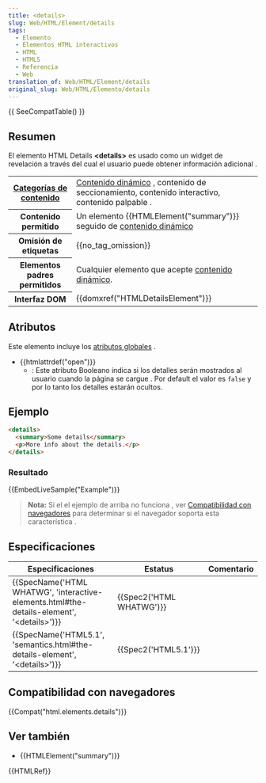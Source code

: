 ```yaml
---
title: <details>
slug: Web/HTML/Element/details
tags:
  - Elemento
  - Elementos HTML interactivos
  - HTML
  - HTML5
  - Referencia
  - Web
translation_of: Web/HTML/Element/details
original_slug: Web/HTML/Elemento/details
---
```

{{ SeeCompatTable() }}

## Resumen

El elemento HTML Details **\<details>** es usado como un widget de revelación a través del cual el usuario puede obtener información adicional .

<table class="properties">
  <tbody>
    <tr>
      <th scope="row">
        <a href="/es/docs/Web/Guide/HTML/categorias_de_contenido"
          >Categorías de contenido</a
        >
      </th>
      <td>
        <a href="/es/docs/Web/Guide/HTML/categorias_de_contenido"
          >Contenido dinámico</a
        >
        , contenido de seccionamiento, contenido interactivo, contenido palpable
        .
      </td>
    </tr>
    <tr>
      <th scope="row">Contenido permitido</th>
      <td>
        Un elemento {{HTMLElement("summary")}} seguido de
        <a href="/es/docs/Web/Guide/HTML/categorias_de_contenido"
          >contenido dinámico</a
        >
      </td>
    </tr>
    <tr>
      <th scope="row">Omisión de etiquetas</th>
      <td>{{no_tag_omission}}</td>
    </tr>
    <tr>
      <th scope="row">Elementos padres permitidos</th>
      <td>
        Cualquier elemento que acepte
        <a href="/es/docs/Web/Guide/HTML/categorias_de_contenido"
          >contenido dinámico</a
        >.
      </td>
    </tr>
    <tr>
      <th scope="row">Interfaz DOM</th>
      <td>{{domxref("HTMLDetailsElement")}}</td>
    </tr>
  </tbody>
</table>

## Atributos

Este elemento incluye los [atributos globales](/es/docs/Web/HTML/Atributos_Globales) .

- {{htmlattrdef("open")}}
  - : Este atributo Booleano indica si los detalles serán mostrados al usuario cuando la página se cargue . Por default el valor es `false` y por lo tanto los detalles estarán ocultos.

## Ejemplo

```html
<details>
  <summary>Some details</summary>
  <p>More info about the details.</p>
</details>
```

### Resultado

{{EmbedLiveSample("Example")}}

> **Nota:** Si el el ejemplo de arriba no funciona , ver [Compatibilidad con navegadores](#compatibilidad_con_navegadores) para determinar si el navegador soporta esta característica .

## Especificaciones

| Especificaciones                                                                                                                 | Estatus                          | Comentario |
| -------------------------------------------------------------------------------------------------------------------------------- | -------------------------------- | ---------- |
| {{SpecName('HTML WHATWG', 'interactive-elements.html#the-details-element', '&lt;details&gt;')}} | {{Spec2('HTML WHATWG')}} |            |
| {{SpecName('HTML5.1', 'semantics.html#the-details-element', '&lt;details&gt;')}}                     | {{Spec2('HTML5.1')}}     |            |

## Compatibilidad con navegadores

{{Compat("html.elements.details")}}

## Ver también

- {{HTMLElement("summary")}}

{{HTMLRef}}

